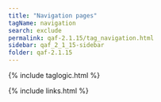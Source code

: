 ```yaml
---
title: "Navigation pages"
tagName: navigation
search: exclude
permalink: qaf-2.1.15/tag_navigation.html
sidebar: qaf_2_1_15-sidebar
folder: qaf-2.1.15
---
```

{% include taglogic.html %}

{% include links.html %}
